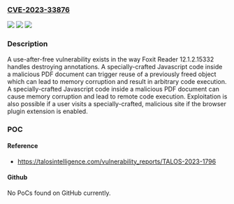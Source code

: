 ### [CVE-2023-33876](https://cve.mitre.org/cgi-bin/cvename.cgi?name=CVE-2023-33876)
![](https://img.shields.io/static/v1?label=Product&message=Foxit%20Reader&color=blue)
![](https://img.shields.io/static/v1?label=Version&message=%3D%2012.1.2.15332%20&color=brighgreen)
![](https://img.shields.io/static/v1?label=Vulnerability&message=CWE-416%3A%20Use%20After%20Free&color=brighgreen)

### Description

A use-after-free vulnerability exists in the way Foxit Reader 12.1.2.15332 handles destroying annotations. A specially-crafted Javascript code inside a malicious PDF document can trigger reuse of a previously freed object which can lead to memory corruption and result in arbitrary code execution. A specially-crafted Javascript code inside a malicious PDF document can cause memory corruption and lead to remote code execution. Exploitation is also possible if a user visits a specially-crafted, malicious site if the browser plugin extension is enabled.

### POC

#### Reference
- https://talosintelligence.com/vulnerability_reports/TALOS-2023-1796

#### Github
No PoCs found on GitHub currently.

